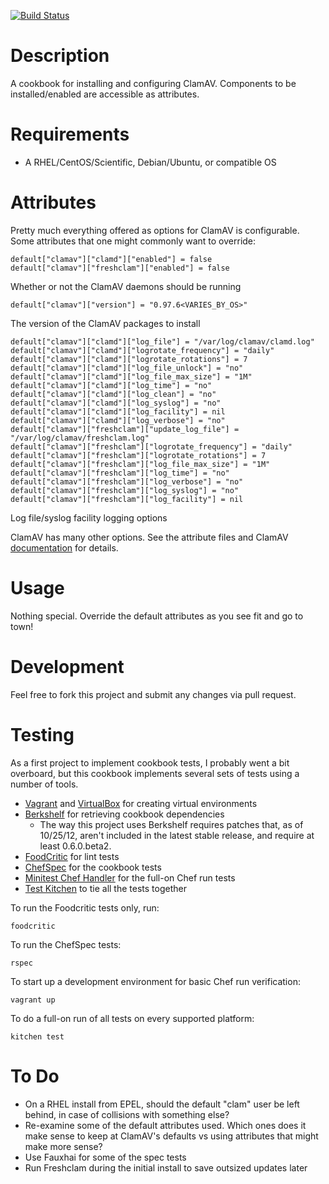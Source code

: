 [![Build Status](https://travis-ci.org/RoboticCheese/clamav.png?branch=master)](https://travis-ci.org/RoboticCheese/clamav)

Description
===========
A cookbook for installing and configuring ClamAV. Components to be installed/enabled
are accessible as attributes.

Requirements
============
* A RHEL/CentOS/Scientific, Debian/Ubuntu, or compatible OS

Attributes
==========
Pretty much everything offered as options for ClamAV is configurable. Some
attributes that one might commonly want to override:

    default["clamav"]["clamd"]["enabled"] = false
    default["clamav"]["freshclam"]["enabled"] = false

Whether or not the ClamAV daemons should be running

    default["clamav"]["version"] = "0.97.6<VARIES_BY_OS>"

The version of the ClamAV packages to install

    default["clamav"]["clamd"]["log_file"] = "/var/log/clamav/clamd.log"
    default["clamav"]["clamd"]["logrotate_frequency"] = "daily"
    default["clamav"]["clamd"]["logrotate_rotations"] = 7 
    default["clamav"]["clamd"]["log_file_unlock"] = "no"
    default["clamav"]["clamd"]["log_file_max_size"] = "1M"
    default["clamav"]["clamd"]["log_time"] = "no"
    default["clamav"]["clamd"]["log_clean"] = "no"
    default["clamav"]["clamd"]["log_syslog"] = "no"
    default["clamav"]["clamd"]["log_facility"] = nil 
    default["clamav"]["clamd"]["log_verbose"] = "no"
    default["clamav"]["freshclam"]["update_log_file"] = "/var/log/clamav/freshclam.log"
    default["clamav"]["freshclam"]["logrotate_frequency"] = "daily"
    default["clamav"]["freshclam"]["logrotate_rotations"] = 7
    default["clamav"]["freshclam"]["log_file_max_size"] = "1M"
    default["clamav"]["freshclam"]["log_time"] = "no"
    default["clamav"]["freshclam"]["log_verbose"] = "no"
    default["clamav"]["freshclam"]["log_syslog"] = "no"
    default["clamav"]["freshclam"]["log_facility"] = nil 

Log file/syslog facility logging options

ClamAV has many other options. See the attribute files and ClamAV
[documentation](http://www.clamav.net/doc/latest/html/) for details.

Usage
=====
Nothing special. Override the default attributes as you see fit and go to town!

Development
=====
Feel free to fork this project and submit any changes via pull request.

Testing
=====
As a first project to implement cookbook tests, I probably went a bit
overboard, but this cookbook implements several sets of tests using a number
of tools.

* [Vagrant](http://vagrantup.com/) and [VirtualBox](https://www.virtualbox.org/) for creating virtual environments
* [Berkshelf](http://berkshelf.com/) for retrieving cookbook dependencies
    * The way this project uses Berkshelf requires patches that, as of 10/25/12, aren't included in the latest stable release, and require at least 0.6.0.beta2.
* [FoodCritic](http://acrmp.github.com/foodcritic/) for lint tests
* [ChefSpec](https://github.com/acrmp/chefspec/) for the cookbook tests
* [Minitest Chef Handler](https://github.com/calavera/minitest-chef-handler) for the full-on Chef run tests
* [Test Kitchen](https://github.com/opscode/test-kitchen) to tie all the tests together

To run the Foodcritic tests only, run:

    foodcritic

To run the ChefSpec tests:

    rspec

To start up a development environment for basic Chef run verification:

    vagrant up

To do a full-on run of all tests on every supported platform:

    kitchen test


To Do
=====
* On a RHEL install from EPEL, should the default "clam" user be left behind,
in case of collisions with something else?
* Re-examine some of the default attributes used. Which ones does it make sense
to keep at ClamAV's defaults vs using attributes that might make more sense?
* Use Fauxhai for some of the spec tests
* Run Freshclam during the initial install to save outsized updates later
